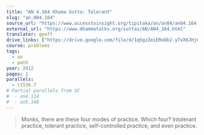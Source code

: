 ```yaml
---
title: "AN 4.164 Khama Sutta: Tolerant"
slug: "an.004.164"
source_url: "https://www.accesstoinsight.org/tipitaka/an/an04/an04.164.than.html"
external_url: "https://www.dhammatalks.org/suttas/AN/AN4_164.html"
translator: geoff
drive_links: ["https://drive.google.com/file/d/1q5gzZeiERoQk2-yTxX6JHjQF2fcAGiEK/view?usp=drivesdk"]
course: problems
tags:
  - an
  - path
year: 2012
pages: 1
parallels:
  - t1536.7
# Partial parallels from SC
#  - an4.114
#  - an5.140
---
```


> Monks, there are these four modes of practice. Which four? Intolerant practice, tolerant practice, self-controlled practice, and even practice.

<!---->
